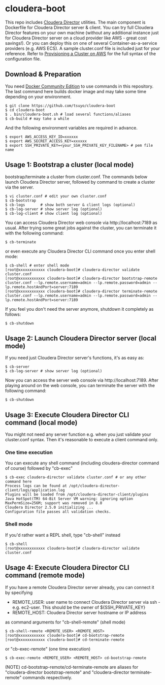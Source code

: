 # cloudera-boot
This repo includes [Cloudera Director][1] utilities. The main component is Dockerfile for Cloudera Director server & client. You can try full Cloudera Director features on your own machine (without any additional instance just for Cloudera Director server on a cloud provider like AWS - great cost savings!). Or you can deploy this on one of several Container-as-a-service providers (e.g. AWS ECS). A sample cluster.conf file is included just for your reference. Refer to [Provisioning a Cluster on AWS][2] for the full syntax of the configuration file.

## Download & Preparation
You need [Docker Community Edition][3] to use commands in this repository. The last command here builds docker image and may take some time depending on your environment.
```
$ git clone https://github.com/tsuyo/cloudera-boot
$ cd cloudera-boot
$ . bin/cloudera-boot.sh # load several functions/aliases
$ cb-build # may take a while
```
And the following environment variables are required in advance.
```
$ export AWS_ACCESS_KEY_ID=xxxxxx
$ export AWS_SECRET_ACCESS_KEY=xxxxxx
$ export SSH_PRIVATE_KEY=<your_SSH_PRIVATE_KEY_FILENAME> # pem file name
```

## Usage 1: Bootstrap a cluster (local mode)
bootstrap/terminate a cluster from cluster.conf. The commands below launch Cloudera Director server, followed by command to create a cluster via the server.
```
$ vi cluster.conf # edit your own cluster.conf
$ cb-bootstrap
$ cb-logs       # show both server & client logs (optional)
$ cb-log-server # show server log (optional)
$ cb-log-client # show client log (optional)
```
You can access Cloudera Director web console via http://localhost:7189 as usual. After trying some great jobs against the cluster, you can terminate it with the following command:
```
$ cb-terminate
```
or even execute any Cloudera Director CLI command once you enter shell mode:
```
$ cb-shell # enter shell mode
[root@xxxxxxxxxxxx cloudera-boot]# cloudera-director validate cluster.conf
[root@xxxxxxxxxxxx cloudera-boot]# cloudera-director bootstrap-remote cluster.conf --lp.remote.username=admin --lp.remote.password=admin --lp.remote.hostAndPort=server:7189
[root@xxxxxxxxxxxx cloudera-boot]# cloudera-director terminate-remote cluster.conf --lp.remote.username=admin --lp.remote.password=admin --lp.remote.hostAndPort=server:7189
```
If you feel you don't need the server anymore, shutdown it completely as follows:
```
$ cb-shutdown
```

## Usage 2: Launch Cloudera Director server (local mode)
If you need just Cloudera Director server's functions, it's as easy as:
```
$ cb-server
$ cb-log-server # show server log (optional)
```
Now you can access the server web console via http://localhost:7189. After playing around on the web console, you can terminate the server with the following command:
```
$ cb-shutdown
```

## Usage 3: Execute Cloudera Director CLI command (local mode)
You might not need any server function e.g. when you just validate your cluster.conf syntax. Then it's reasonable to execute a client command only.

### One time execution
You can execute any shell command (including cloudera-director command of course) followed by "cb-exec"
```
$ cb-exec cloudera-director validate cluster.conf # or any other command here
Process logs can be found at /opt/cloudera-director-client/logs/application.log
Plugins will be loaded from /opt/cloudera-director-client/plugins
Java HotSpot(TM) 64-Bit Server VM warning: ignoring option MaxPermSize=256M; support was removed in 8.0
Cloudera Director 2.5.0 initializing ...
Configuration file passes all validation checks.
```

### Shell mode
If you'd rather want a REPL shell, type "cb-shell" instead
```
$ cb-shell
[root@xxxxxxxxxxxx cloudera-boot]# cloudera-director validate cluster.conf
```

## Usage 4: Execute Cloudera Director CLI command (remote mode)
If you have a remote Cloudera Director server already, you can connect it by specifying
- REMOTE_USER: user name to connect Cloudera Director server via ssh - e.g. ec2-user. This should be the owner of ${SSH_PRIVATE_KEY}
- REMOTE_HOST: Cloudera Director server hostname or IP address

as command arguments for "cb-shell-remote" (shell mode)
```
$ cb-shell-remote <REMOTE_USER> <REMOTE_HOST>
[root@xxxxxxxxxxxx cloudera-boot]# cd-bootstrap-remote
[root@xxxxxxxxxxxx cloudera-boot]# cd-terminate-remote
```
or "cb-exec-remote" (one time execution)
```
$ cb-exec-remote <REMOTE_USER> <REMOTE_HOST> cd-bootstrap-remote
```
(NOTE) cd-bootstrap-remote/cd-terminate-remote are aliases for "cloudera-director bootstrap-remote" and "cloudera-director terminate-remote" commands respectively.

[1]: http://www.cloudera.com/documentation/director/latest/topics/director_intro.html
[2]: http://www.cloudera.com/documentation/director/latest/topics/director_deployment_modify_config_file.html
[3]: https://www.docker.com/get-docker

